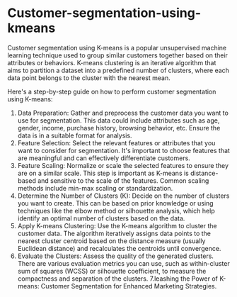 # Customer-segmentation-using-kmeans
Customer segmentation using K-means is a popular unsupervised machine learning technique used to group similar customers together based on their attributes or behaviors. K-means clustering is an iterative algorithm that aims to partition a dataset into a predefined number of clusters, where each data point belongs to the cluster with the nearest mean.

Here's a step-by-step guide on how to perform customer segmentation using K-means:

1. Data Preparation: Gather and preprocess the customer data you want to use for segmentation. This data could include attributes such as age, gender, income, purchase history, browsing behavior, etc. Ensure the data is in a suitable format for analysis.
2. Feature Selection: Select the relevant features or attributes that you want to consider for segmentation. It's important to choose features that are meaningful and can effectively differentiate customers.
3. Feature Scaling: Normalize or scale the selected features to ensure they are on a similar scale. This step is important as K-means is distance-based and sensitive to the scale of the features. Common scaling methods include min-max scaling or standardization.
4. Determine the Number of Clusters (K): Decide on the number of clusters you want to create. This can be based on prior knowledge or using techniques like the elbow method or silhouette analysis, which help identify an optimal number of clusters based on the data.
5. Apply K-means Clustering: Use the K-means algorithm to cluster the customer data. The algorithm iteratively assigns data points to the nearest cluster centroid based on the distance measure (usually Euclidean distance) and recalculates the centroids until convergence.
6. Evaluate the Clusters: Assess the quality of the generated clusters. There are various evaluation metrics you can use, such as within-cluster sum of squares (WCSS) or silhouette coefficient, to measure the compactness and separation of the clusters.
7.leashing the Power of K-means: Customer Segmentation for Enhanced Marketing Strategies.
